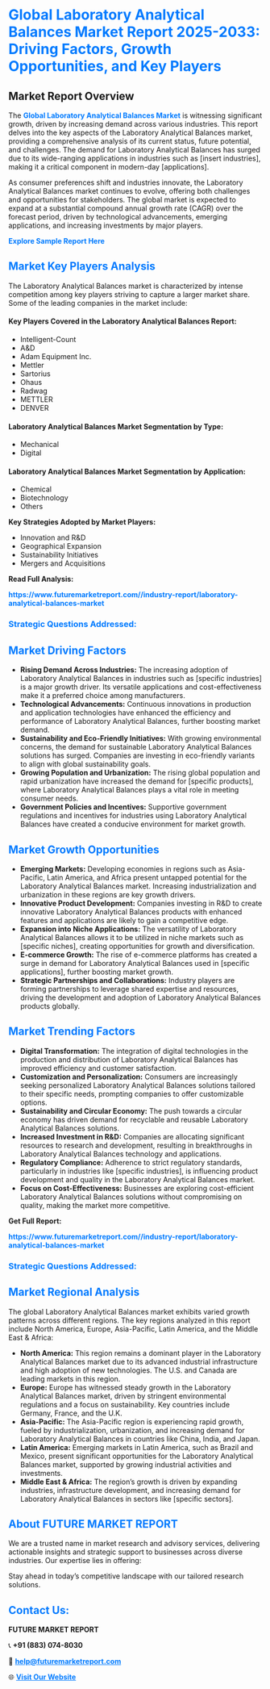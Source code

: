 <h1 style="color: #007BFF;">Global Laboratory Analytical Balances Market Report 2025-2033: Driving Factors, Growth Opportunities, and Key Players</h1>

<section id="overview">
<h2>Market Report Overview</h2>
<p>The <a href="https://www.futuremarketreport.com//industry-report/laboratory-analytical-balances-market" style="color: #007BFF; text-decoration: none;"><strong>Global Laboratory Analytical Balances Market</strong></a> is witnessing significant growth, driven by increasing demand across various industries. This report delves into the key aspects of the Laboratory Analytical Balances market, providing a comprehensive analysis of its current status, future potential, and challenges. The demand for Laboratory Analytical Balances has surged due to its wide-ranging applications in industries such as [insert industries], making it a critical component in modern-day [applications].</p>
<p>As consumer preferences shift and industries innovate, the Laboratory Analytical Balances market continues to evolve, offering both challenges and opportunities for stakeholders. The global market is expected to expand at a substantial compound annual growth rate (CAGR) over the forecast period, driven by technological advancements, emerging applications, and increasing investments by major players.</p>
</section>

<section id="overview">
<p><a href="https://www.futuremarketreport.com//request-sample/reportId=52923" style="color: #007BFF; text-decoration: none;"><strong>Explore Sample Report Here</strong></a></p>
</section>

<section id="key-players">
<h2 style="color: #007BFF;">Market Key Players Analysis</h2>
<p>The Laboratory Analytical Balances market is characterized by intense competition among key players striving to capture a larger market share. Some of the leading companies in the market include:</p>
<h4>Key Players Covered in the Laboratory Analytical Balances Report:</h4>
<ul><li>Intelligent-Count</li><li>A&amp;D</li><li>Adam Equipment Inc.</li><li>Mettler</li><li>Sartorius</li><li>Ohaus</li><li>Radwag</li><li>METTLER</li><li>DENVER</li></ul>
<h4>Laboratory Analytical Balances Market Segmentation by Type:</h4>
<ul><li>Mechanical</li><li>Digital</li></ul>

<h4>Laboratory Analytical Balances Market Segmentation by Application:</h4>
<ul><li>Chemical</li><li>Biotechnology</li><li>Others</li></ul>
<p><strong>Key Strategies Adopted by Market Players:</strong></p>
<ul>
<li>Innovation and R&D</li>
<li>Geographical Expansion</li>
<li>Sustainability Initiatives</li>
<li>Mergers and Acquisitions</li>
</ul>
</section>

<section>
<p><strong>Read Full Analysis: </strong></p><a href="https://www.futuremarketreport.com//industry-report/laboratory-analytical-balances-market" style="color: #007BFF; text-decoration: none;"><strong>https://www.futuremarketreport.com//industry-report/laboratory-analytical-balances-market</strong></a>
<h3 style="color: #007BFF;">Strategic Questions Addressed:</h3>
</section>

<section id="driving-factors">
<h2 style="color: #007BFF;">Market Driving Factors</h2>
<ul>
<li><strong>Rising Demand Across Industries:</strong> The increasing adoption of Laboratory Analytical Balances in industries such as [specific industries] is a major growth driver. Its versatile applications and cost-effectiveness make it a preferred choice among manufacturers.</li>
<li><strong>Technological Advancements:</strong> Continuous innovations in production and application technologies have enhanced the efficiency and performance of Laboratory Analytical Balances, further boosting market demand.</li>
<li><strong>Sustainability and Eco-Friendly Initiatives:</strong> With growing environmental concerns, the demand for sustainable Laboratory Analytical Balances solutions has surged. Companies are investing in eco-friendly variants to align with global sustainability goals.</li>
<li><strong>Growing Population and Urbanization:</strong> The rising global population and rapid urbanization have increased the demand for [specific products], where Laboratory Analytical Balances plays a vital role in meeting consumer needs.</li>
<li><strong>Government Policies and Incentives:</strong> Supportive government regulations and incentives for industries using Laboratory Analytical Balances have created a conducive environment for market growth.</li>
</ul>
</section>

<section id="growth-opportunities">
<h2 style="color: #007BFF;">Market Growth Opportunities</h2>
<ul>
<li><strong>Emerging Markets:</strong> Developing economies in regions such as Asia-Pacific, Latin America, and Africa present untapped potential for the Laboratory Analytical Balances market. Increasing industrialization and urbanization in these regions are key growth drivers.</li>
<li><strong>Innovative Product Development:</strong> Companies investing in R&D to create innovative Laboratory Analytical Balances products with enhanced features and applications are likely to gain a competitive edge.</li>
<li><strong>Expansion into Niche Applications:</strong> The versatility of Laboratory Analytical Balances allows it to be utilized in niche markets such as [specific niches], creating opportunities for growth and diversification.</li>
<li><strong>E-commerce Growth:</strong> The rise of e-commerce platforms has created a surge in demand for Laboratory Analytical Balances used in [specific applications], further boosting market growth.</li>
<li><strong>Strategic Partnerships and Collaborations:</strong> Industry players are forming partnerships to leverage shared expertise and resources, driving the development and adoption of Laboratory Analytical Balances products globally.</li>
</ul>
</section>

<section id="trending-factors">
<h2 style="color: #007BFF;">Market Trending Factors</h2>
<ul>
<li><strong>Digital Transformation:</strong> The integration of digital technologies in the production and distribution of Laboratory Analytical Balances has improved efficiency and customer satisfaction.</li>
<li><strong>Customization and Personalization:</strong> Consumers are increasingly seeking personalized Laboratory Analytical Balances solutions tailored to their specific needs, prompting companies to offer customizable options.</li>
<li><strong>Sustainability and Circular Economy:</strong> The push towards a circular economy has driven demand for recyclable and reusable Laboratory Analytical Balances solutions.</li>
<li><strong>Increased Investment in R&D:</strong> Companies are allocating significant resources to research and development, resulting in breakthroughs in Laboratory Analytical Balances technology and applications.</li>
<li><strong>Regulatory Compliance:</strong> Adherence to strict regulatory standards, particularly in industries like [specific industries], is influencing product development and quality in the Laboratory Analytical Balances market.</li>
<li><strong>Focus on Cost-Effectiveness:</strong> Businesses are exploring cost-efficient Laboratory Analytical Balances solutions without compromising on quality, making the market more competitive.</li>
</ul>
</section>

<section>
<p><strong>Get Full Report: </strong></p><a href="https://www.futuremarketreport.com//industry-report/laboratory-analytical-balances-market" style="color: #007BFF; text-decoration: none;"><strong>https://www.futuremarketreport.com//industry-report/laboratory-analytical-balances-market</strong></a>
<h3 style="color: #007BFF;">Strategic Questions Addressed:</h3>
</section>


<section id="regional-analysis">
<h2 style="color: #007BFF;">Market Regional Analysis</h2>
<p>The global Laboratory Analytical Balances market exhibits varied growth patterns across different regions. The key regions analyzed in this report include North America, Europe, Asia-Pacific, Latin America, and the Middle East & Africa:</p>
<ul>
<li><strong>North America:</strong> This region remains a dominant player in the Laboratory Analytical Balances market due to its advanced industrial infrastructure and high adoption of new technologies. The U.S. and Canada are leading markets in this region.</li>
<li><strong>Europe:</strong> Europe has witnessed steady growth in the Laboratory Analytical Balances market, driven by stringent environmental regulations and a focus on sustainability. Key countries include Germany, France, and the U.K.</li>
<li><strong>Asia-Pacific:</strong> The Asia-Pacific region is experiencing rapid growth, fueled by industrialization, urbanization, and increasing demand for Laboratory Analytical Balances in countries like China, India, and Japan.</li>
<li><strong>Latin America:</strong> Emerging markets in Latin America, such as Brazil and Mexico, present significant opportunities for the Laboratory Analytical Balances market, supported by growing industrial activities and investments.</li>
<li><strong>Middle East & Africa:</strong> The region’s growth is driven by expanding industries, infrastructure development, and increasing demand for Laboratory Analytical Balances in sectors like [specific sectors].</li>
</ul>
</section>

<footer>
<h2 style="color: #007BFF;">About FUTURE MARKET REPORT</h2>
<p>We are a trusted name in market research and advisory services, delivering actionable insights and strategic support to businesses across diverse industries. Our expertise lies in offering:</p>

<p>Stay ahead in today’s competitive landscape with our tailored research solutions.</p>

<h2 style="color: #007BFF;">Contact Us:</h2>
<p><strong>FUTURE MARKET REPORT</strong></p>
<p>📞 <strong>+91 (883) 074-8030</strong></p>
<p>📧 <strong><a href="mailto:help@futuremarketreport.com" style="color: #007BFF;">help@futuremarketreport.com</a></strong></p>
<p>🌐 <strong><a href="https://www.futuremarketreport.com/" style="color: #007BFF;">Visit Our Website</a></strong></p>
</footer>